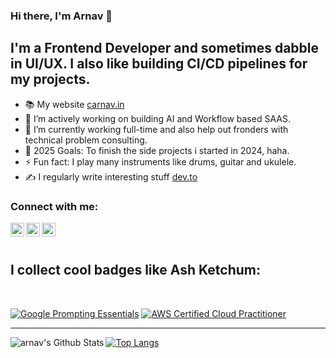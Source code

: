 ### Hi there, I'm Arnav  👋
## I'm a Frontend Developer and sometimes dabble in UI/UX. I also like building CI/CD pipelines for my projects.

- 📚 My website [carnav.in](https://www.carnav.in/)
- 🔭 I’m actively working on building AI and Workflow based SAAS.
- 🌱 I’m currently working full-time and also help out fronders with technical problem consulting.
- 🥅 2025 Goals: To finish the side projects i started in 2024, haha.
- ⚡ Fun fact: I play many instruments like drums, guitar and ukulele.
- ✍️ I regularly write interesting stuff [dev.to](https://dev.to/foxy17)



### Connect with me:

[<img align="left" alt="Arnav | LinkedIn" width="22px" src="https://cdn.jsdelivr.net/npm/simple-icons@v3/icons/linkedin.svg" />][linkedin]
[<img align="left" alt="Arnav | Medium" width="22px" src="https://cdn.jsdelivr.net/npm/simple-icons@v3/icons/medium.svg" />][medium]
[<img align="left" alt="Yesidevelop | Instagram" width="22px" src="https://cdn.jsdelivr.net/npm/simple-icons@v3/icons/instagram.svg" />][personal]

<br />
<br />

## I collect cool badges like Ash Ketchum: 
<br />

<!--START_SECTION:badges-->
[![Google Prompting Essentials](https://images.credly.com/size/110x110/images/c72688c2-f32f-4f34-862d-a13a7c5f6294/blob)](http://www.credly.com/badges/ab3d2080-0440-4e03-8a1e-2feb68b854e5 "Google Prompting Essentials")
[![AWS Certified Cloud Practitioner](https://images.credly.com/size/110x110/images/00634f82-b07f-4bbd-a6bb-53de397fc3a6/image.png)](http://www.credly.com/badges/6aba6be7-755a-4783-bc23-1b0d7306a118 "AWS Certified Cloud Practitioner")
<!--END_SECTION:badges-->

---
<img align="left" alt="arnav's Github Stats" src="https://github-readme-stats.vercel.app/api?username=foxy17&show_icons=true&hide_border=true&count_private=true" />


[![Top Langs](https://github-readme-stats.vercel.app/api/top-langs/?username=foxy17)](https://github.com/foxy17)

[medium]: https://arnav40.medium.com/
[linkedin]: https://www.linkedin.com/in/arnavschauhan/
[personal]:https://www.instagram.com/renegade.mess/



